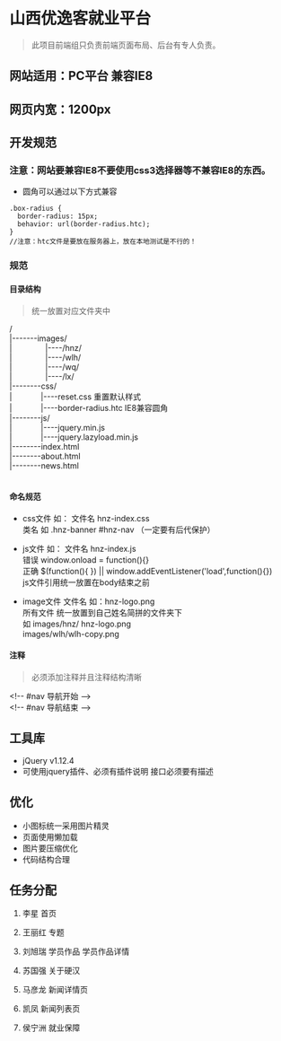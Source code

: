 # 山西优逸客就业平台
> 此项目前端组只负责前端页面布局、后台有专人负责。

## 网站适用：PC平台 兼容IE8
## 网页内宽：1200px
## 开发规范
### 注意：网站要兼容IE8不要使用css3选择器等不兼容IE8的东西。
* 圆角可以通过以下方式兼容

```
.box-radius {
  border-radius: 15px;
  behavior: url(border-radius.htc);
}
//注意：﻿﻿htc文件是要放在服务器上，放在本地测试是不行的！
```

### 规范
#### 目录结构
> 统一放置对应文件夹中

/<br>
|-------images/<br>
|&nbsp;&nbsp;&nbsp;&nbsp;&nbsp;&nbsp;&nbsp; &nbsp;&nbsp;&nbsp;&nbsp;&nbsp;&nbsp;&nbsp;|----/hnz/<br>
|&nbsp;&nbsp;&nbsp;&nbsp;&nbsp;&nbsp;&nbsp; &nbsp;&nbsp;&nbsp;&nbsp;&nbsp;&nbsp;&nbsp;|----/wlh/<br>
|&nbsp;&nbsp;&nbsp;&nbsp;&nbsp;&nbsp;&nbsp; &nbsp;&nbsp;&nbsp;&nbsp;&nbsp;&nbsp;&nbsp;|----/wq/<br>
|&nbsp;&nbsp;&nbsp;&nbsp;&nbsp;&nbsp;&nbsp; &nbsp;&nbsp;&nbsp;&nbsp;&nbsp;&nbsp;&nbsp;|----/lx/<br>
|--------css/<br>
|&nbsp;&nbsp;&nbsp;&nbsp;&nbsp;&nbsp;&nbsp; &nbsp;&nbsp;&nbsp;&nbsp;&nbsp;|----reset.css 重置默认样式<br>
|&nbsp;&nbsp;&nbsp;&nbsp;&nbsp;&nbsp;&nbsp; &nbsp;&nbsp;&nbsp;&nbsp;&nbsp;|----border-radius.htc IE8兼容圆角<br>
|--------js/<br>
|&nbsp;&nbsp;&nbsp;&nbsp;&nbsp;&nbsp;&nbsp; &nbsp;&nbsp;&nbsp;&nbsp;&nbsp;|----jquery.min.js<br>
|&nbsp;&nbsp;&nbsp;&nbsp;&nbsp;&nbsp;&nbsp; &nbsp;&nbsp;&nbsp;&nbsp;&nbsp;|----jquery.lazyload.min.js<br>
|--------index.html<br>
|--------about.html<br>
|--------news.html<br>
<br>
#### 命名规范
- css文件  如： 文件名  hnz-index.css  <br>
                类名 如 .hnz-banner  #hnz-nav （一定要有后代保护）
  
- js文件   如： 文件名  hnz-index.js  <br>
  错误 window.onload = function(){}  <br>
  正确 $(function(){ }) || window.addEventListener('load',function(){}) <br>
  js文件引用统一放置在body结束之前
- image文件
  文件名 如：hnz-logo.png<br/>
  所有文件 统一放置到自己姓名简拼的文件夹下<br/> 如   images/hnz/ hnz-logo.png<br/> images/wlh/wlh-copy.png

#### 注释
> 必须添加注释并且注释结构清晰

\<!-- #nav 导航开始  --\><br>
\<!-- #nav 导航结束  --\>

## 工具库
- jQuery v1.12.4
- 可使用jquery插件、必须有插件说明 接口必须要有描述

## 优化
- 小图标统一采用图片精灵
- 页面使用懒加载
- 图片要压缩优化
- 代码结构合理

## 任务分配
1. 李星 首页 <br>

2. 王丽红  专题 <br>

3. 刘旭瑞  学员作品  学员作品详情 <br>

4. 苏国强  关于硬汉 <br>

5. 马彦龙 新闻详情页 <br>

6. 凯凤   新闻列表页 <br>

7. 侯宁洲 就业保障 <br>
